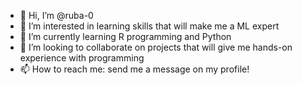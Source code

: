 - 👋 Hi, I’m @ruba-0
- 👀 I’m interested in learning skills that will make me a ML expert
- 🌱 I’m currently learning R programming and Python
- 💞️ I’m looking to collaborate on projects that will give me hands-on experience with programming
- 📫 How to reach me: send me a message on my profile!

<!---
ruba-0/ruba-0 is a ✨ special ✨ repository because its `README.md` (this file) appears on your GitHub profile.
You can click the Preview link to take a look at your changes.
--->
